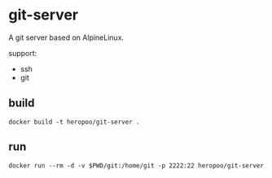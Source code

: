 # git-server

A git server based on AlpineLinux.

support:
* ssh
* git

## build 
```
docker build -t heropoo/git-server .
```

## run 
```
docker run --rm -d -v $PWD/git:/home/git -p 2222:22 heropoo/git-server
```

